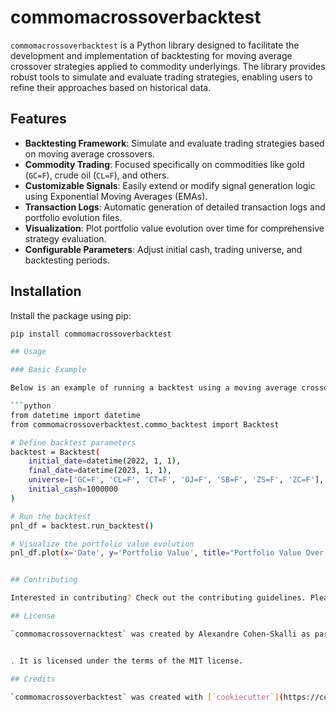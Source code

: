 # commomacrossoverbacktest

`commomacrossoverbacktest` is a Python library designed to facilitate the development and implementation of backtesting for moving average crossover strategies applied to commodity underlyings. The library provides robust tools to simulate and evaluate trading strategies, enabling users to refine their approaches based on historical data.

## Features

- **Backtesting Framework**: Simulate and evaluate trading strategies based on moving average crossovers.
- **Commodity Trading**: Focused specifically on commodities like gold (`GC=F`), crude oil (`CL=F`), and others.
- **Customizable Signals**: Easily extend or modify signal generation logic using Exponential Moving Averages (EMAs).
- **Transaction Logs**: Automatic generation of detailed transaction logs and portfolio evolution files.
- **Visualization**: Plot portfolio value evolution over time for comprehensive strategy evaluation.
- **Configurable Parameters**: Adjust initial cash, trading universe, and backtesting periods.

## Installation

Install the package using pip:

```bash
pip install commomacrossoverbacktest

## Usage

### Basic Example

Below is an example of running a backtest using a moving average crossover strategy.

```python
from datetime import datetime
from commomacrossoverbacktest.commo_backtest import Backtest

# Define backtest parameters
backtest = Backtest(
    initial_date=datetime(2022, 1, 1),
    final_date=datetime(2023, 1, 1),
    universe=['GC=F', 'CL=F', 'CT=F', 'OJ=F', 'SB=F', 'ZS=F', 'ZC=F'],
    initial_cash=1000000
)

# Run the backtest
pnl_df = backtest.run_backtest()

# Visualize the portfolio value evolution
pnl_df.plot(x='Date', y='Portfolio Value', title="Portfolio Value Over Time")


## Contributing

Interested in contributing? Check out the contributing guidelines. Please note that this project is released with a Code of Conduct. By contributing to this project, you agree to abide by its terms.

## License

`commomacrossovernacktest` was created by Alexandre Cohen-Skalli as part of a project for the course Python Programming for M2 203 at Paris Dauphine University - PSL. 


. It is licensed under the terms of the MIT license.

## Credits

`commomacrossoverbacktest` was created with [`cookiecutter`](https://cookiecutter.readthedocs.io/en/latest/) and the `py-pkgs-cookiecutter` [template](https://github.com/py-pkgs/py-pkgs-cookiecutter).